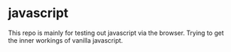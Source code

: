 # javascript
This repo is mainly for testing out javascript via the browser.
Trying to get the inner workings of vanilla javascript.
